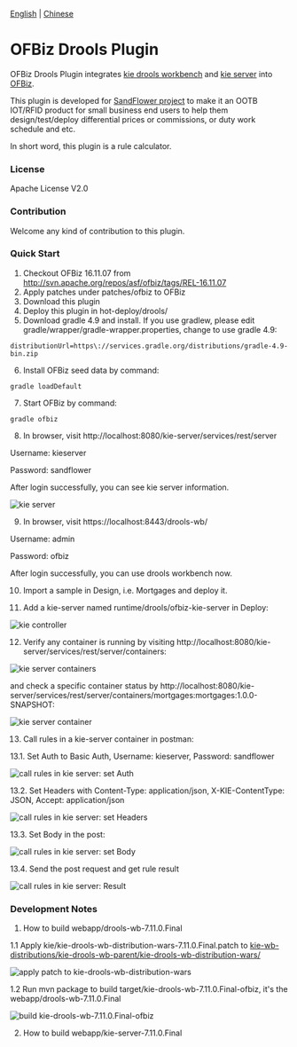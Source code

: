 [English](README.md) | [Chinese](docs/README_ZH.md)

# OFBiz Drools Plugin

OFBiz Drools Plugin integrates [kie drools workbench](https://github.com/kiegroup/kie-wb-distributions) and [kie server](https://github.com/kiegroup/droolsjbpm-integration) into [OFBiz](https://github.com/apache/ofbiz).

This plugin is developed for [SandFlower project](https://github.com/SandFlower/) to make it an OOTB IOT/RFID product for small business end users to help them design/test/deploy differential prices or commissions, or duty work schedule and etc.

In short word, this plugin is a rule calculator.


### License
Apache License V2.0


### Contribution
Welcome any kind of contribution to this plugin.


### Quick Start
1. Checkout OFBiz 16.11.07 from http://svn.apache.org/repos/asf/ofbiz/tags/REL-16.11.07
2. Apply patches under patches/ofbiz to OFBiz
3. Download this plugin
4. Deploy this plugin in hot-deploy/drools/
5. Download gradle 4.9 and install. If you use gradlew, please edit gradle/wrapper/gradle-wrapper.properties, change to use gradle 4.9:

```
distributionUrl=https\://services.gradle.org/distributions/gradle-4.9-bin.zip
```

6. Install OFBiz seed data by command: 

```
gradle loadDefault
```

7. Start OFBiz by command:

```
gradle ofbiz
```

8. In browser, visit http://localhost:8080/kie-server/services/rest/server

Username: kieserver

Password: sandflower

After login successfully, you can see kie server information.

![kie server](docs/images/sandflower-kie-server.png)


9. In browser, visit https://localhost:8443/drools-wb/

Username: admin

Password: ofbiz

After login successfully, you can use drools workbench now.

10. Import a sample in Design, i.e. Mortgages and deploy it.

11. Add a kie-server named runtime/drools/ofbiz-kie-server in Deploy:

![kie controller](docs/images/sandflower-kie-drools-wb-deploy.png)
 
12. Verify any container is running by visiting http://localhost:8080/kie-server/services/rest/server/containers:

![kie server containers](docs/images/sandflower-kie-server-containers.png)

and check a specific container status by http://localhost:8080/kie-server/services/rest/server/containers/mortgages:mortgages:1.0.0-SNAPSHOT:

![kie server container](docs/images/sandflower-kie-server-container.png)

13. Call rules in a kie-server container in postman:

13.1. Set Auth to Basic Auth, Username: kieserver, Password: sandflower

![call rules in kie server: set Auth](docs/images/sandflower-kie-server-container-postman-Authorization.png)

13.2. Set Headers with Content-Type: application/json, X-KIE-ContentType: JSON, Accept: application/json

![call rules in kie server: set Headers](docs/images/sandflower-kie-server-container-postman-Headers.png)

13.3. Set Body in the post:

![call rules in kie server: set Body](docs/images/sandflower-kie-server-container-postman-Body.png)

13.4. Send the post request and get rule result

![call rules in kie server: Result](docs/images/sandflower-kie-server-container-postman-Result.png)


### Development Notes

1. How to build webapp/drools-wb-7.11.0.Final

1.1 Apply kie/kie-drools-wb-distribution-wars-7.11.0.Final.patch to [kie-wb-distributions/kie-drools-wb-parent/kie-drools-wb-distribution-wars/](https://github.com/kiegroup/kie-wb-distributions/tree/7.11.0.Final/kie-drools-wb-parent/kie-drools-wb-distribution-wars)

![apply patch to kie-drools-wb-distribution-wars](docs/images/sandflower-kie-drools-wb-distribution-wars-patch.png)

1.2 Run mvn package to build target/kie-drools-wb-7.11.0.Final-ofbiz, it's the webapp/drools-wb-7.11.0.Final

![build kie-drools-wb-7.11.0.Final-ofbiz](docs/images/sandflower-kie-drools-wb-distribution-wars-package.png)



2. How to build webapp/kie-server-7.11.0.Final



